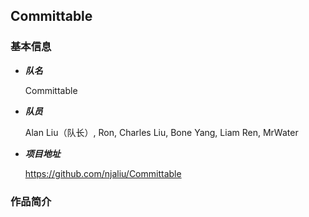 ## Committable

### 基本信息

* ***队名***

  Committable

* ***队员***

  Alan Liu（队长）, Ron, Charles Liu, Bone Yang, Liam Ren, MrWater

* ***项目地址***

  https://github.com/njaliu/Committable

### 作品简介

